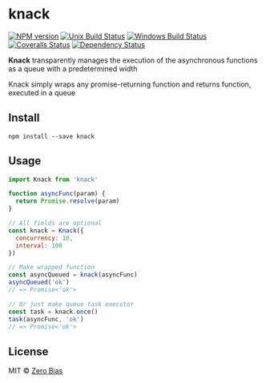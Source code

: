 # knack

[![NPM version][npm-image]][npm-url]
[![Unix Build Status][travis-image]][travis-url]
[![Windows Build Status][appveyor-image]][appveyor-url]
[![Coveralls Status][coveralls-image]][coveralls-url]
[![Dependency Status][depstat-image]][depstat-url]

**Knack** transparently manages the execution of the asynchronous functions as a queue with a predetermined width

Knack simply wraps any promise-returning function and returns function, executed in a queue

## Install

    npm install --save knack

## Usage

```js
import Knack from 'knack'

function asyncFunc(param) {
  return Promise.resolve(param)
}

// All fields are optional
const knack = Knack({
  concurrency: 10,
  interval: 100
})

// Make wrapped function
const asyncQueued = knack(asyncFunc)
asyncQueued('ok')
// => Promise<'ok'>

// Or just make queue task executor
const task = knack.once()
task(asyncFunc, 'ok')
// => Promise<'ok'>
```

## License

MIT © [Zero Bias](https://github.com/zerobias)

[npm-url]: https://npmjs.org/package/knack
[npm-image]: https://img.shields.io/npm/v/knack.svg?style=flat-square

[travis-url]: https://travis-ci.org/zerobias/knack
[travis-image]: https://img.shields.io/travis/zerobias/knack.svg?style=flat-square&label=unix

[appveyor-url]: https://ci.appveyor.com/project/zerobias/knack
[appveyor-image]: https://img.shields.io/appveyor/ci/zerobias/knack.svg?style=flat-square&label=windows

[coveralls-url]: https://coveralls.io/r/zerobias/knack
[coveralls-image]: https://img.shields.io/coveralls/zerobias/knack.svg?style=flat-square

[depstat-url]: https://david-dm.org/zerobias/knack
[depstat-image]: https://david-dm.org/zerobias/knack.svg?style=flat-square
